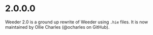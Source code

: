 # 2.0.0.0

Weeder 2.0 is a ground up rewrite of Weeder using `.hie` files. It is now
maintained by Ollie Charles (@ocharles on GitHub).

